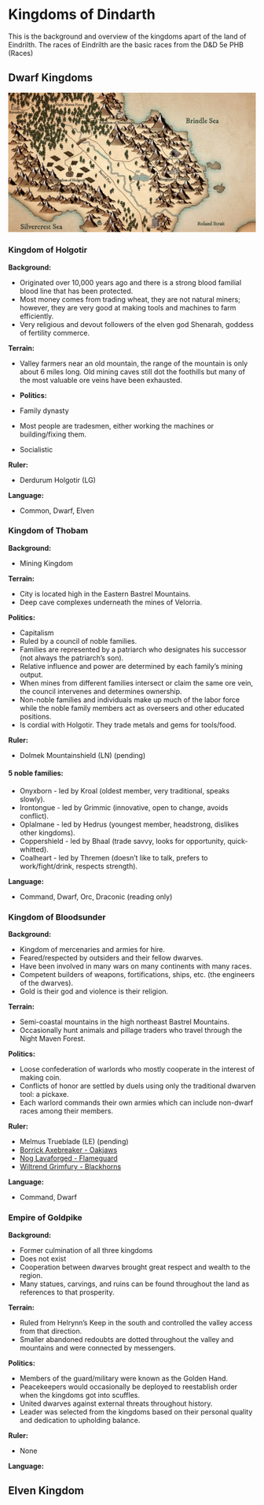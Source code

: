 # Kingdoms of Dindarth
This is the background and overview of the kingdoms apart of the land of Eindrilth. The races of Eindrilth are the basic races from the D&D 5e PHB (Races)

## Dwarf Kingdoms

![alt text](https://github.com/garretthaima/kingdom-of-dindarth/blob/83a4bf256a1eb6cac52ec6609065ec0f416b08af/world-info/images/Bastrel%20Valley.jpg?raw=true)

### Kingdom of Holgotir

**Background:**
- Originated over 10,000 years ago and there is a strong blood familial blood line that has been protected. 
- Most money comes from trading wheat, they are not natural miners; however, they are very good at making tools and machines to farm efficiently.
- Very religious and devout followers of the elven god Shenarah, goddess of fertility commerce.

**Terrain:**
- Valley farmers near an old mountain, the range of the mountain is only about 6 miles long. Old mining caves still dot the foothills but many of the most valuable ore veins have been exhausted.

- **Politics:**
- Family dynasty
- Most people are tradesmen, either working the machines or building/fixing them. 
- Socialistic 

**Ruler:**
- Derdurum Holgotir (LG)

**Language:**
- Common, Dwarf, Elven

### Kingdom of Thobam

**Background:**
- Mining Kingdom

**Terrain:**
- City is located high in the Eastern Bastrel Mountains.
- Deep cave complexes underneath the mines of Velorria.

**Politics:**
- Capitalism
- Ruled by a council of noble families.
- Families are represented by a patriarch who designates his successor (not always the patriarch’s son).
- Relative influence and power are determined by each family’s mining output.
- When mines from different families intersect or claim the same ore vein, the council intervenes and determines ownership.
- Non-noble families and individuals make up much of the labor force while the noble family members act as overseers and other educated positions.
- Is cordial with Holgotir. They trade metals and gems for tools/food.

**Ruler:**
- Dolmek Mountainshield (LN) (pending)
#### 5 noble families:
- Onyxborn - led by Kroal (oldest member, very traditional, speaks slowly).
- Irontongue - led by Grimmic (innovative, open to change, avoids conflict).
- Oplalmane - led by Hedrus (youngest member, headstrong, dislikes other kingdoms).
- Coppershield - led by Bhaal (trade savvy, looks for opportunity, quick-whitted).
- Coalheart - led by Thremen (doesn’t like to talk, prefers to work/fight/drink, respects strength).

**Language:**
- Command, Dwarf, Orc, Draconic (reading only)

### Kingdom of Bloodsunder

**Background:**
- Kingdom of mercenaries and armies for hire.
- Feared/respected by outsiders and their fellow dwarves.
- Have been involved in many wars on many continents with many races.
- Competent builders of weapons, fortifications, ships, etc. (the engineers of the dwarves).
- Gold is their god and violence is their religion.

**Terrain:**
- Semi-coastal mountains in the high northeast Bastrel Mountains.
- Occasionally hunt animals and pillage traders who travel through the Night Maven Forest.

**Politics:**
- Loose confederation of warlords who mostly cooperate in the interest of making coin.
- Conflicts of honor are settled by duels using only the traditional dwarven tool: a pickaxe.
- Each warlord commands their own armies which can include non-dwarf races among their members.

**Ruler:**
- Melmus Trueblade (LE) (pending)
- [Borrick Axebreaker - Oakjaws](../npcs/borrick-axebreaker.md)
- [Nog Lavaforged - Flameguard](../npcs/nog-lavaforged.md)
- [Wiltrend Grimfury - Blackhorns](../npcs/wiltrend-grimfury.md)

**Language:**
- Command, Dwarf

### Empire of Goldpike

**Background:**
- Former culmination of all three kingdoms
- Does not exist
- Cooperation between dwarves brought great respect and wealth to the region.
- Many statues, carvings, and ruins can be found throughout the land as references to that prosperity.

**Terrain:**
- Ruled from Helrynn’s Keep in the south and controlled the valley access from that direction.
- Smaller abandoned redoubts are dotted throughout the valley and mountains and were connected by messengers.

**Politics:**
- Members of the guard/military were known as the Golden Hand.
- Peacekeepers would occasionally be deployed to reestablish order when the kingdoms got into scuffles.
- United dwarves against external threats throughout history.
- Leader was selected from the kingdoms based on their personal quality and dedication to upholding balance.

**Ruler:**
- None

**Language:**

## Elven Kingdom
